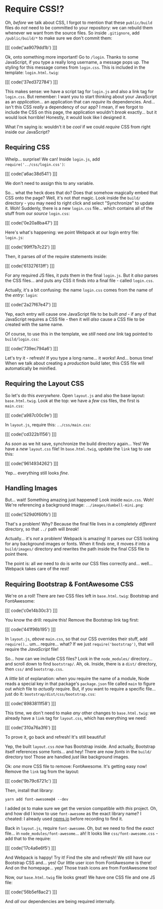 # Require CSS!?

Oh, *before* we talk about CSS, I forgot to mention that these `public/build` files
do *not* need to be committed to your repository: we can rebuild them whenever we
want from the source files. So inside `.gitignore`, add `/public/build/*` to make
sure we don't commit them:

[[[ code('aa9079dd1b') ]]]

Ok, onto something more important! Go to `/login`. Thanks to some JavaScript, if
you type a really long username, a message pops up. The styling for this message
comes from `login.css`. This is included in the template: `login.html.twig`:

[[[ code('37ed372784') ]]]

This makes sense: we have a script tag for `login.js` and also a link tag for
`login.css`. But remember: I want you to start thinking about your JavaScript
as an *application*... an application that can *require* its dependencies. And...
isn't this CSS *really* a dependency of our app? I mean, if we forgot to include
the CSS on this page, the application wouldn't *break* exactly... but it would look
horrible! Honestly, it would look like I designed it.

What I'm saying is: wouldn't it be *cool* if we could *require* CSS from right
inside our JavaScript?

## Requiring CSS

Whelp... surprise! We can! Inside `login.js`, add `require('../css/login.css')`:

[[[ code('a6ac38d541') ]]]

We don't need to assign this to any variable.

So... what the heck does that do? Does that somehow magically embed that CSS onto
the page? Well, it's not *that* magic. Look inside the `build/` directory - you may
need to right click and select "Synchronize" to update it. Woh! Suddenly, there is
a new `login.css` file... which contains all of the stuff from our *source* `login.css`:

[[[ code('0e20a8ba47') ]]]

Here's what's happening: we point Webpack at our login entry file: `login.js`:

[[[ code('99ff7b7c22') ]]]

Then, it parses *all* of the require statements inside:

[[[ code('61327613ff') ]]]

For any required JS files, it puts them in the final `login.js`. But it *also* parses
the CSS files... and puts any CSS it finds into a final file - called `login.css`.

Actually, it's a bit confusing: the name `login.css` comes from the name of
the *entry*: `login`:

[[[ code('2a27f67e47') ]]]

Yep, each entry will cause one JavaScript file to be built *and* - if any of that
JavaScript requires a CSS file - then it will *also* cause a CSS file to be created
with the same name.

Of course, to use this in the template, we *still* need *one* link tag pointed to
`build/login.css`:

[[[ code('739ec794a6') ]]]

Let's try it - refresh! If you type a long name... it *works*! And... bonus time!
When we talk about creating a *production* build later, this CSS file will
automatically be minified.

## Requiring the Layout CSS

So let's do this *everywhere*. Open `layout.js` and also the base layout: `base.html.twig`.
Look at the top: we have a *few* css files, the first is `main.css`:

[[[ code('a987c00c9e') ]]]

In `layout.js`, require this: `../css/main.css`:

[[[ code('cd322b1156') ]]]

As *soon* as we hit save, synchronize the build directory again... Yes! We have
a *new* `layout.css` file! In `base.html.twig`, update the `link` tag to use this:

[[[ code('9614934262') ]]]

Yep... everything still looks *fine*.

## Handling Images

But... wait! Something amazing just happened! Look inside `main.css`. Woh! We're
referencing a background image: `../images/dumbell-mini.png`:

[[[ code('529d0f60fb') ]]]

That's a problem! Why? Because the final file lives in a completely *different*
directory, so that `../` path will *break*!

Actually... it's *not* a problem! Webpack is amazing! It parses our CSS looking
for any background images or fonts. When it finds one, it moves *it* into a
`build/images/` directory and rewrites the path inside the final CSS file to
point there.

The point is: all *we* need to do is write our CSS files correctly and... well...
Webpack takes care of the rest!

## Requiring Bootstrap & FontAwesome CSS

We're on a roll! There are *two* CSS files left in `base.html.twig`: Bootstrap
and FontAwesome:

[[[ code('c0e14b30c3') ]]]

You know the drill: require this! Remove the Bootstrap link tag first:

[[[ code('441f96b195') ]]]

In `layout.js`, *above* `main.css`, so that our CSS overrides their stuff,
add `require()`... um... require... what? If we just `require('bootstrap')`, that
will require the *JavaScript* file!

So... how can we include CSS files? Look in the `node_modules/` directory... and
scroll down to find `bootstrap/`. Ah, ok. Inside, there is a `dist/` directory,
then `css/` and `bootstrap.css`.

A *little* bit of explanation: when you require the name of a module, Node reads
a special key in that package's `package.json` file called `main` to figure out
*which* file to *actually* require. But, if you want to require a specific file...
just do it: `bootstrap/dist/css/bootstrap.css`:

[[[ code('8983811f58') ]]]

This time, we don't need to make *any* other changes to `base.html.twig`: we already
have a `link` tag for `layout.css`, which has everything we need:

[[[ code('310a76a3f6') ]]]

To prove it, go back and refresh! It's still beautiful!

Yep, the built `layout.css` *now* has Bootstrap inside. And actually, Bootstrap
itself references some fonts... and hey! There are now *fonts* in the `build/`
directory too! Those are handled *just* like background images.

Ok: *one* more CSS file to remove: FontAwesome. It's getting easy now! Remove the
`link` tag from the layout:

[[[ code('9b79c6721c') ]]]

Then, install that library:

```terminal
yarn add font-awesome@4 --dev
```

I added `@4` to make sure we get the version compatible with *this* project. Oh,
and how did I know to use `font-awesome` as the exact library name? I cheated:
I already used [npms.io](https://npms.io/) before recording to find it.

Back in `layout.js`, require `font-awesome`. Oh, but we need to find the *exact*
file... in `node_modules/font-awesome`... ah! It looks like `css/font-awesome.css` -
add that to the require:

[[[ code('17c4a6e6f5') ]]]

And Webpack is happy! Try it! Find the site and refresh! We still have our
Bootstrap CSS and... yes! Our little user icon from FontAwesome is there! And on
the homepage... yep! Those trash icons are from FontAwesome too!

Now, our `base.html.twig` file looks great! We have one CSS file and one JS file:

[[[ code('56b5ef8ac2') ]]]

And *all* our dependencies are being required internally.
